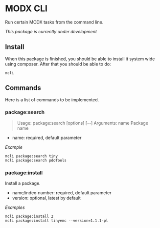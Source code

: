 # MODX CLI

Run certain MODX tasks from the command line.

*This package is currently under development*

## Install

When this package is finished, you should be able to install it system wide using composer. After that you should be able to do:

```
mcli
```

## Commands

Here is a list of commands to be implemented.

### package:search

>Usage:
> package:search [options] [--] <name>
>Arguments:
> name                  Package name

- name: required, default parameter

*Example*

```
mcli package:search tiny
mcli package:search pdoTools
```

### package:install

Install a package.

- name/index-number: required, default parameter
- version: optional, latest by default

*Examples*
```
mcli package:install 2
mcli package:install tinyemc --version=1.1.1-pl
```
